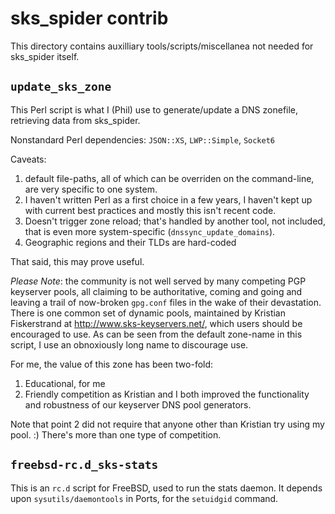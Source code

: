 sks\_spider contrib
===================

This directory contains auxilliary tools/scripts/miscellanea not needed
for sks\_spider itself.

`update_sks_zone`
-----------------

This Perl script is what I (Phil) use to generate/update a DNS zonefile,
retrieving data from sks\_spider.

Nonstandard Perl dependencies: `JSON::XS`, `LWP::Simple`, `Socket6`

Caveats:

1. default file-paths, all of which can be overriden on the command-line,
   are very specific to one system.
2. I haven't written Perl as a first choice in a few years, I haven't kept up
   with current best practices and mostly this isn't recent code.
3. Doesn't trigger zone reload; that's handled by another tool, not included,
   that is even more system-specific (`dnssync_update_domains`).
4. Geographic regions and their TLDs are hard-coded

That said, this may prove useful.

*Please Note*: the community is not well served by many competing PGP keyserver
pools, all claiming to be authoritative, coming and going and leaving a trail
of now-broken `gpg.conf` files in the wake of their devastation.  There is one
common set of dynamic pools, maintained by Kristian Fiskerstrand at
<http://www.sks-keyservers.net/>, which users should be encouraged to use.  As
can be seen from the default zone-name in this script, I use an obnoxiously
long name to discourage use.

For me, the value of this zone has been two-fold:

1. Educational, for me
2. Friendly competition as Kristian and I both improved the functionality and
   robustness of our keyserver DNS pool generators.

Note that point 2 did not require that anyone other than Kristian try using my
pool.  :)  There's more than one type of competition.


`freebsd-rc.d_sks-stats`
------------------------

This is an `rc.d` script for FreeBSD, used to run the stats daemon.
It depends upon `sysutils/daemontools` in Ports, for the `setuidgid` command.

